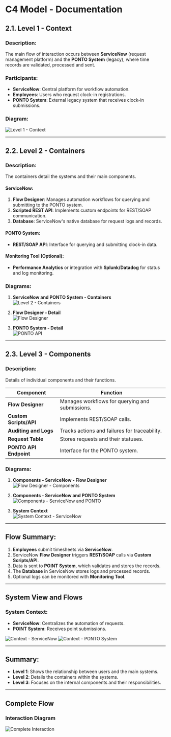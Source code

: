 # C4 Model - Documentation

## 2.1. Level 1 - Context
### Description:
The main flow of interaction occurs between **ServiceNow** (request management platform) and the **PONTO System** (legacy), where time records are validated, processed and sent.

### Participants:
- **ServiceNow**: Central platform for workflow automation.
- **Employees**: Users who request clock-in registrations.
- **PONTO System**: External legacy system that receives clock-in submissions.

### Diagram:
![Level 1 - Context](img/01-C4Model-Context-en.png)

---

## 2.2. Level 2 - Containers
### Description:
The containers detail the systems and their main components.

#### **ServiceNow**:
1. **Flow Designer**: Manages automation workflows for querying and submitting to the PONTO system.
2. **Scripted REST API**: Implements custom endpoints for REST/SOAP communication.
3. **Database**: ServiceNow's native database for request logs and records.

#### **PONTO System**:
- **REST/SOAP API**: Interface for querying and submitting clock-in data.

#### **Monitoring Tool (Optional)**:
- **Performance Analytics** or integration with **Splunk/Datadog** for status and log monitoring.

### Diagrams:
1. **ServiceNow and PONTO System - Containers**  
![Level 2 - Containers](img/01-C4Model-Containers-en.png)

2. **Flow Designer - Detail**  
![Flow Designer](img/01-C4Model-Components-Container-02-en.png)

3. **PONTO System - Detail**  
![PONTO API](img/01-C4Model-Components-Container-en.png)

---

## 2.3. Level 3 - Components

### Description:
Details of individual components and their functions.

| **Component**          | **Function**                                           |
|-------------------------|--------------------------------------------------------|
| **Flow Designer**       | Manages workflows for querying and submissions.       |
| **Custom Scripts/API**  | Implements REST/SOAP calls.                           |
| **Auditing and Logs**   | Tracks actions and failures for traceability.         |
| **Request Table**       | Stores requests and their statuses.                   |
| **PONTO API Endpoint**  | Interface for the PONTO system.                       |

### Diagrams:
1. **Components - ServiceNow - Flow Designer**  
![Flow Designer - Components](img/01-C4Model-Components-en.png)

2. **Components - ServiceNow and PONTO System**  
![Components - ServiceNow and PONTO](img/01-C4Model-Components-SystemContext-en.png)

3. **System Context**  
![System Context - ServiceNow](img/01-C4Model-Components-SystemContext-02-en.png)  

---

## Flow Summary:
1. **Employees** submit timesheets via **ServiceNow**.
2. ServiceNow **Flow Designer** triggers **REST/SOAP** calls via **Custom Scripts/API**.
3. Data is sent to **POINT System**, which validates and stores the records.
4. The **Database** in ServiceNow stores logs and processed records.
5. Optional logs can be monitored with **Monitoring Tool**.

---

## System View and Flows
### System Context:
- **ServiceNow**: Centralizes the automation of requests.
- **POINT System**: Receives point submissions.

![Context - ServiceNow](img/01-C4Model-Components-SystemContext-pt.png)
![Context - PONTO System](img/01-C4Model-Components-SystemContext-02-pt.png)

---

## Summary:
- **Level 1**: Shows the relationship between users and the main systems.
- **Level 2**: Details the containers within the systems.
- **Level 3**: Focuses on the internal components and their responsibilities.

---

## Complete Flow
### Interaction Diagram
![Complete Interaction](img/01-C4Model-Components-SoftwareSystem-pt.png)